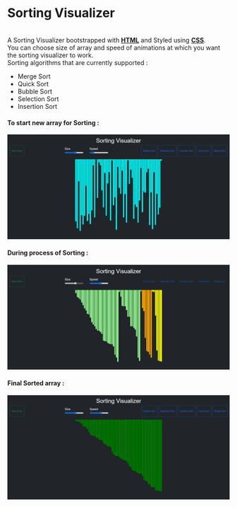 <h1>Sorting Visualizer</h1>
<br>
A Sorting Visualizer bootstrapped with <b><u>HTML</b></u> and Styled using <b><u>CSS</b></u></a>.<br>
You can choose size of array and speed of animations at which you want the sorting visualizer to work.<br>
Sorting algorithms that are currently supported :<br>
<ul><li>Merge Sort</li><li>Quick Sort</li><li>Bubble Sort</li><li>Selection Sort</li><li>Insertion Sort</li></ul>
<h4>To start new array for Sorting :</h4>
<img src="https://github.com/diwanshu2004/Sorting-Visualiser/blob/main/Sorting%20Visualiser/img/img1.png">
<h4>During process of Sorting :</h4>
<img src="https://github.com/diwanshu2004/Sorting-Visualiser/blob/main/Sorting%20Visualiser/img/img2.png">
<h4>Final Sorted array :</h4>
<img src="https://github.com/diwanshu2004/Sorting-Visualiser/blob/main/Sorting%20Visualiser/img/img3.png">
